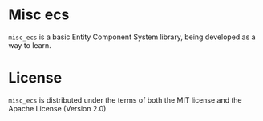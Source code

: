 # Misc ecs
`misc_ecs` is a basic Entity Component System library, being developed as a way to learn.
# License
`misc_ecs` is distributed under the terms of both the MIT license and the Apache License (Version 2.0)
